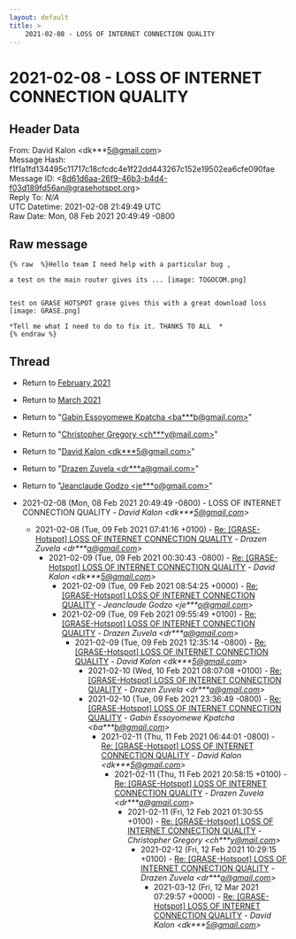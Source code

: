 ```yaml
---
layout: default
title: >
    2021-02-08 - LOSS OF INTERNET CONNECTION QUALITY
---
```


# 2021-02-08 - LOSS OF INTERNET CONNECTION QUALITY

## Header Data

From: David Kalon \<dk***5@gmail.com\><br>
Message Hash: f1f1a1fd134495c11717c18cfcdc4e1f22dd443267c152e19502ea6cfe090fae<br>
Message ID: \<8d61d6aa-26f9-46b3-b4d4-f03d189fd56an@grasehotspot.org\><br>
Reply To: _N/A_<br>
UTC Datetime: 2021-02-08 21:49:49 UTC<br>
Raw Date: Mon, 08 Feb 2021 20:49:49 -0800<br>

## Raw message

```
{% raw  %}Hello team I need help with a particular bug ,
 
a test on the main router gives its ... [image: TOGOCOM.png] 


test on GRASE HOTSPOT grase gives this with a great download loss 
[image: GRASE.png] 

*Tell me what I need to do to fix it. THANKS TO ALL  *
{% endraw %}
```

## Thread

+ Return to [February 2021](/archive/2021/02)
+ Return to [March 2021](/archive/2021/03)

+ Return to "[Gabin Essoyomewe Kpatcha <ba***b<span>@</span>gmail.com>](/authors/ba___b_at_gmail_com)"
+ Return to "[Christopher Gregory <ch***y<span>@</span>mail.com>](/authors/ch___y_at_mail_com)"
+ Return to "[David Kalon <dk***5<span>@</span>gmail.com>](/authors/dk___5_at_gmail_com)"
+ Return to "[Drazen Zuvela <dr***a<span>@</span>gmail.com>](/authors/dr___a_at_gmail_com)"
+ Return to "[Jeanclaude Godzo <je***o<span>@</span>gmail.com>](/authors/je___o_at_gmail_com)"

+ 2021-02-08 (Mon, 08 Feb 2021 20:49:49 -0800) - LOSS OF INTERNET CONNECTION QUALITY - _David Kalon \<dk***5@gmail.com\>_
  + 2021-02-08 (Tue, 09 Feb 2021 07:41:16 +0100) - [Re: [GRASE-Hotspot] LOSS OF INTERNET CONNECTION QUALITY](/archive/2021/02/eca84dd2d1ce22a0a838b6b7b22f8cec1d89b0f4d7d05af86cd80c7e6f5ab6ad) - _Drazen Zuvela \<dr***a@gmail.com\>_
    + 2021-02-09 (Tue, 09 Feb 2021 00:30:43 -0800) - [Re: [GRASE-Hotspot] LOSS OF INTERNET CONNECTION QUALITY](/archive/2021/02/e8b467bfcf3309b79c222b41e9f879e258ed7794adef5a91c53a23caae5a0fd9) - _David Kalon \<dk***5@gmail.com\>_
      + 2021-02-09 (Tue, 09 Feb 2021 08:54:25 +0000) - [Re: [GRASE-Hotspot] LOSS OF INTERNET CONNECTION QUALITY](/archive/2021/02/8e304b7450da7e9292fef25fa8aff9f58cab3ce719719b64fa33a148a300774d) - _Jeanclaude Godzo \<je***o@gmail.com\>_
      + 2021-02-09 (Tue, 09 Feb 2021 09:55:49 +0100) - [Re: [GRASE-Hotspot] LOSS OF INTERNET CONNECTION QUALITY](/archive/2021/02/fe6e4bace732dd7d7f0af18fd96de2c6eff630a24ae6fb10d351519d0bfc397a) - _Drazen Zuvela \<dr***a@gmail.com\>_
        + 2021-02-09 (Tue, 09 Feb 2021 12:35:14 -0800) - [Re: [GRASE-Hotspot] LOSS OF INTERNET CONNECTION QUALITY](/archive/2021/02/fb15c8ba377d6e0acd3a889daf3e007970fba12450f0b6d0759901f690245897) - _David Kalon \<dk***5@gmail.com\>_
          + 2021-02-10 (Wed, 10 Feb 2021 08:07:08 +0100) - [Re: [GRASE-Hotspot] LOSS OF INTERNET CONNECTION QUALITY](/archive/2021/02/760c9a48bbc30aa505ee09647997a6a342ce014b34100e61b0b4313d8a5f8fc0) - _Drazen Zuvela \<dr***a@gmail.com\>_
          + 2021-02-10 (Tue, 09 Feb 2021 23:36:49 -0800) - [Re: [GRASE-Hotspot] LOSS OF INTERNET CONNECTION QUALITY](/archive/2021/02/1cf6a9723bd0e6fd613781ab4569b02463409274ead6da82f5a6d1795df549c9) - _Gabin Essoyomewe Kpatcha \<ba***b@gmail.com\>_
            + 2021-02-11 (Thu, 11 Feb 2021 06:44:01 -0800) - [Re: [GRASE-Hotspot] LOSS OF INTERNET CONNECTION QUALITY](/archive/2021/02/ea498dbff15ee633bb360cb787646e5ac37311ec3583973770ec4c405dfb9e44) - _David Kalon \<dk***5@gmail.com\>_
              + 2021-02-11 (Thu, 11 Feb 2021 20:58:15 +0100) - [Re: [GRASE-Hotspot] LOSS OF INTERNET CONNECTION QUALITY](/archive/2021/02/4de3ee89608678e4691472fdc20be7097d89c2c78588405da3c06ca28c379e51) - _Drazen Zuvela \<dr***a@gmail.com\>_
                + 2021-02-11 (Fri, 12 Feb 2021 01:30:55 +0100) - [Re: [GRASE-Hotspot] LOSS OF INTERNET CONNECTION QUALITY](/archive/2021/02/bca35ce3b2236b9a76e57a32da721b8898adbc667d7cc8d8fc9baa762288987f) - _Christopher Gregory \<ch***y@mail.com\>_
                  + 2021-02-12 (Fri, 12 Feb 2021 10:29:15 +0100) - [Re: [GRASE-Hotspot] LOSS OF INTERNET CONNECTION QUALITY](/archive/2021/02/b2925d2cd16c74e67391eef5594502395f1e1810dd264b167e579b917b76378f) - _Drazen Zuvela \<dr***a@gmail.com\>_
                    + 2021-03-12 (Fri, 12 Mar 2021 07:29:57 +0000) - [Re: [GRASE-Hotspot] LOSS OF INTERNET CONNECTION QUALITY](/archive/2021/03/55f658aca343f8d6210a59bf66d0114a4024aab293f75f122468a79228a7dd8f) - _David Kalon \<dk***5@gmail.com\>_

